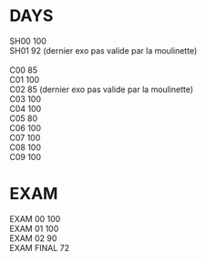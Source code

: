 # DAYS
SH00 100 <br />
SH01 92 (dernier exo pas valide par la moulinette) <br />
 <br />
C00 85 <br />
C01 100 <br />
C02 85 (dernier exo pas valide par la moulinette) <br />
C03 100 <br />
C04 100 <br />
C05 80 <br />
C06 100 <br />
C07 100 <br />
C08 100 <br />
C09 100 <br />

# EXAM 
 
EXAM 00 100 <br />
EXAM 01 100 <br />
EXAM 02 90 <br />
EXAM FINAL 72 <br />
